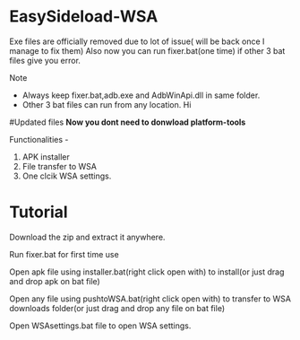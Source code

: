 # EasySideload-WSA

Exe files are officially removed due to lot of issue( will be back once I manage to fix them)
Also now you can run fixer.bat(one time) if other 3 bat files give you error.

Note 
- Always keep fixer.bat,adb.exe and AdbWinApi.dll in same folder.
- Other 3 bat files can run from any location.
    Hi

#Updated files
**Now you dont need to donwload platform-tools**

Functionalities -
1. APK installer
2. File transfer to WSA
3. One clcik WSA settings.

# Tutorial


Download the zip and extract it anywhere.

Run fixer.bat for first time use

Open apk file using installer.bat(right click open with) to install(or just drag and drop apk on bat file)

Open any file using pushtoWSA.bat(right click open with) to transfer to WSA downloads folder(or just drag and drop any file on bat file)

Open WSAsettings.bat file to open WSA settings.

